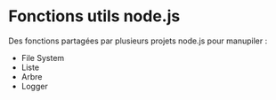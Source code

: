 # Fonctions utils node.js
Des fonctions partagées par plusieurs projets node.js pour manupiler :

* File System
* Liste 
* Arbre
* Logger
